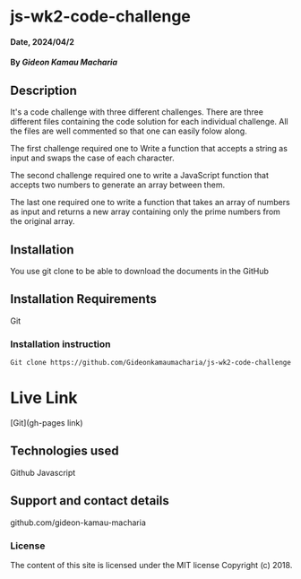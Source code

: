 # js-wk2-code-challenge

#### Date, 2024/04/2

#### By *Gideon Kamau Macharia*

## Description
It's a code challenge with three different challenges. There are three different files containing the code solution for each individual challenge. All the files are well commented so that one can easily folow along.

The first challenge required one to Write a function that accepts a string as input and swaps the case of each character.

The second challenge required one to write a JavaScript function that accepts two numbers to generate an array between them.

The last one required one to write a function that takes an array of numbers as input and returns a new array containing only the prime numbers from the original array.
## Installation
You use git clone to be able to download the documents in the GitHub

## Installation Requirements
Git

### Installation instruction
```
Git clone https://github.com/Gideonkamaumacharia/js-wk2-code-challenge
```

# Live Link
[Git](gh-pages link)

## Technologies used

Github
Javascript

## Support and contact details
github.com/gideon-kamau-macharia

### License
The content of this site is licensed under the MIT license
Copyright (c) 2018.







